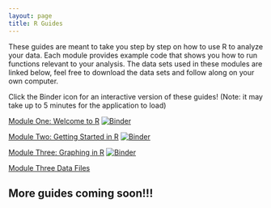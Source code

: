 ```yaml
---
layout: page
title: R Guides
---
```


These guides are meant to take you step by step on how to use R to analyze your data. Each module provides example code that shows you how to run functions relevant to your analysis. The data sets used in these modules are linked below, feel free to download the data sets and follow along on your own computer. 

Click the Binder icon for an interactive version of these guides! (Note: it may take up to 5 minutes for the application to load)



[Module One: Welcome to R](2022-04-06-welcome-to-r.md)
[![Binder](https://mybinder.org/badge_logo.svg)](https://mybinder.org/v2/gh/UNCW-Randall-Library/UNCW-Randall-Library.github.io/master?labpath=Welcome%20to%20R-Interactive.ipynb)

[Module Two: Getting Started in R](Module2.md)
[![Binder](https://mybinder.org/badge_logo.svg)](https://mybinder.org/v2/gh/UNCW-Randall-Library/UNCW-Randall-Library.github.io/master?labpath=Getting%20Started%20in%20R-Interactive.ipynb)

[Module Three: Graphing in R](Module3.md)
[![Binder](https://mybinder.org/badge_logo.svg)](https://mybinder.org/v2/gh/UNCW-Randall-Library/UNCW-Randall-Library.github.io/master?labpath=Graphing%20in%20R-Interactive.ipynb)

[Module Three Data Files](https://UNCW-Randall-Library.github.io/Graphing%20with%20R%20Data%20Files.zip)

## More guides coming soon!!!
